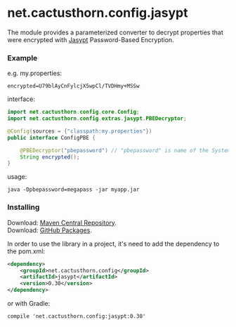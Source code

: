 # net.cactusthorn.config.jasypt
The module provides a parameterized converter to decrypt properties that were encrypted with [Jasypt](http://www.jasypt.org) Password-Based Encryption.

### Example
e.g. 
my.properties:
```
encrypted=U79blAyCnFylcjX5wpCl/TVDHmy+MSSw
```
interface:
```java
import net.cactusthorn.config.core.Config;
import net.cactusthorn.config.extras.jasypt.PBEDecryptor;

@Config(sources = {"classpath:my.properties"})
public interface ConfigPBE {

    @PBEDecryptor("pbepassword") // "pbepassword" is name of the System Property with password for decrypting
    String encrypted();
}
```
usage:
```
java -Dpbepassword=megapass -jar myapp.jar
```

### Installing
Download: [Maven Central Repository](https://search.maven.org/search?q=g:net.cactusthorn.config).   
Download: [GitHub Packages](https://github.com/Gmugra?tab=packages&repo_name=net.cactusthorn.config).

In order to use the library in a project, it's need to add the dependency to the pom.xml:
```xml
<dependency>
    <groupId>net.cactusthorn.config</groupId>
    <artifactId>jasypt</artifactId>
    <version>0.30</version>
</dependency>
```
or with Gradle:
```
compile 'net.cactusthorn.config:jasypt:0.30'
```


